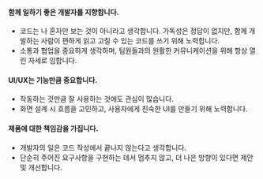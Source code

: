 #### 함께 일하기 좋은 개발자를 지향합니다.
- 코드는 나 혼자만 보는 것이 아니라고 생각합니다. 가독성은 정답이 없지만, 함께 개발하는 사람이 편하게 읽고 고칠 수 있는 코드를 쓰기 위해 노력합니다.
- 소통과 협업을 중요하게 생각하며, 팀원들과의 원활한 커뮤니케이션을 위해 항상 열린 자세로 임합니다.

#### UI/UX는 기능만큼 중요합니다.
- 작동하는 것만큼 잘 사용하는 것에도 관심이 많습니다.
- 화면 설계 시 흐름을 고민하고, 사용자에게 친숙한 UI를 만들기 위해 노력합니다.

#### 제품에 대한 책임감을 가집니다.
- 개발자의 일은 코드 작성에서 끝나지 않는다고 생각합니다.
- 단순히 주어진 요구사항을 구현하는 데서 멈추지 않고, 더 나은 방향이 있다면 제안 및 개선합니다.